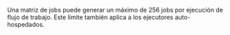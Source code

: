 Una matriz de jobs puede generar un máximo de 256 jobs por ejecución de flujo de trabajo. Este límite también aplica a los ejecutores auto-hospedados.
